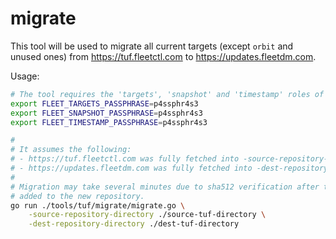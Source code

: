# migrate

This tool will be used to migrate all current targets (except `orbit` and unused ones) from https://tuf.fleetctl.com to https://updates.fleetdm.com.

Usage:
```sh
# The tool requires the 'targets', 'snapshot' and 'timestamp' roles of the new repository.
export FLEET_TARGETS_PASSPHRASE=p4ssphr4s3
export FLEET_SNAPSHOT_PASSPHRASE=p4ssphr4s3
export FLEET_TIMESTAMP_PASSPHRASE=p4ssphr4s3

#
# It assumes the following:
# - https://tuf.fleetctl.com was fully fetched into -source-repository-directory.
# - https://updates.fleetdm.com was fully fetched into -dest-repository-directory.
#
# Migration may take several minutes due to sha512 verification after targets are
# added to the new repository.
go run ./tools/tuf/migrate/migrate.go \
    -source-repository-directory ./source-tuf-directory \
    -dest-repository-directory ./dest-tuf-directory
```

